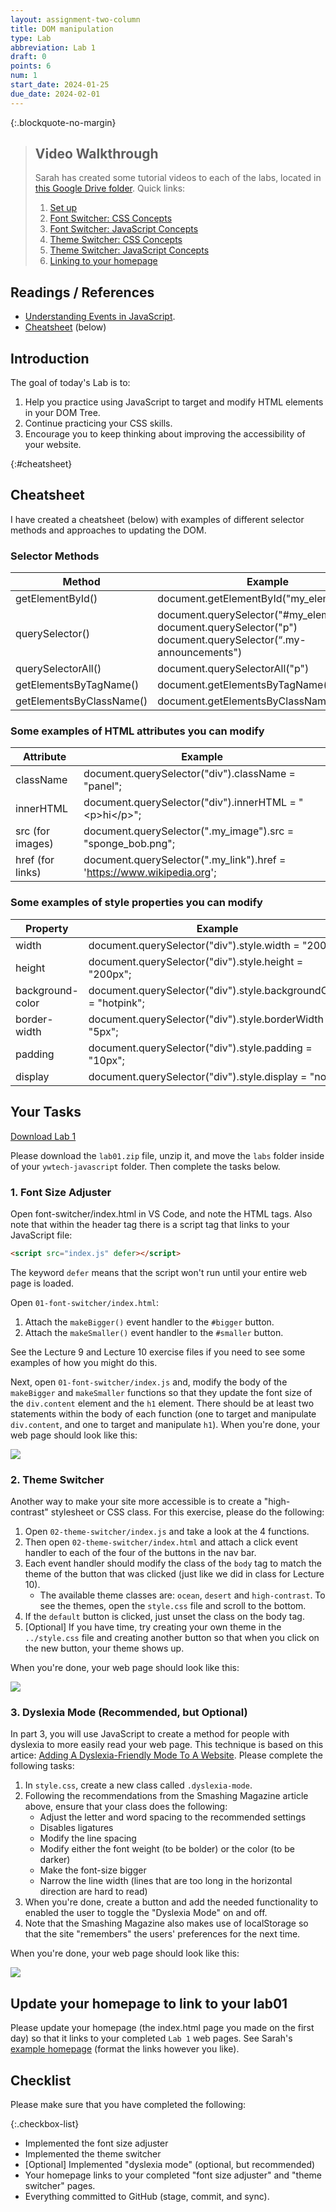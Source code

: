 ```yaml
---
layout: assignment-two-column
title: DOM manipulation
type: Lab
abbreviation: Lab 1
draft: 0
points: 6
num: 1
start_date: 2024-01-25
due_date: 2024-02-01
---
```


{:.blockquote-no-margin}
> ## Video Walkthrough
> Sarah has created some tutorial videos to each of the labs, located in <a href="https://drive.google.com/drive/u/1/folders/1EEQOniozUDDfGqlNC1n6YjA_kh1wocm2" target="_blank">this Google Drive folder</a>. Quick links:
>
> 1. <a href="https://drive.google.com/file/d/1SBx9YwssG7Lb8dqoYq6tr5kEvTwlewVw/view?usp=drive_link" target="_blank">Set up</a>
> 1. <a href="https://drive.google.com/file/d/1LvYk0Sl5FBJxZl4h7jl2d2Xt_TlAum2f/view?usp=drive_link" target="_blank">Font Switcher: CSS Concepts</a>
> 1. <a href="https://drive.google.com/file/d/1SLJfwgCAP4D8oZbDu1R7axsyo4TJpDFC/view?usp=drive_link" target="_blank">Font Switcher: JavaScript Concepts</a>
> 1. <a href="https://drive.google.com/file/d/1yKvEWvusGsiZXiWehjr0XqabXsqjTluI/view?usp=drive_link" target="_blank">Theme Switcher: CSS Concepts</a>
> 1. <a href="https://drive.google.com/file/d/1Lmmyk9LPJm0y1Xi2vYWrsxWWq9Q6djOV/view?usp=drive_link" target="_blank">Theme Switcher: JavaScript Concepts</a>
> 1. <a href="https://drive.google.com/file/d/1_nUC5YjAlTONrMK8ZthBlOr1_FnTajoy/view?usp=drive_link" target="_blank">Linking to your homepage</a>

## Readings / References
* <a href="https://www.digitalocean.com/community/tutorials/understanding-events-in-javascript" target="_blank">Understanding Events in JavaScript</a>.
* [Cheatsheet](#cheatsheet) (below)

## Introduction 
The goal of today's Lab is to:
1. Help you practice using JavaScript to target and modify HTML elements in your DOM Tree.
2. Continue practicing your CSS skills.
2. Encourage you to keep thinking about improving the accessibility of your website.

{:#cheatsheet}
## Cheatsheet

I have created a cheatsheet (below) with examples of different selector methods and approaches to updating the DOM.

### Selector Methods 

| Method | Example |
|--|--|
| getElementById() | document.getElementById("my_element") |
| querySelector() | document.querySelector("#my_element")<br>document.querySelector("p")<br>document.querySelector(“.my-announcements") |
| querySelectorAll() | document.querySelectorAll("p") |
| getElementsByTagName() | document.getElementsByTagName("div") |
| getElementsByClassName() | document.getElementsByClassName(".panel") |

### Some examples of HTML attributes you can modify

| Attribute | Example |
|--|--|
| className | document.querySelector("div").className = "panel"; |
| innerHTML | document.querySelector("div").innerHTML = "&lt;p&gt;hi&lt;/p&gt;"; |
| src (for images) | document.querySelector(".my_image").src = "sponge_bob.png"; |
| href (for links) | document.querySelector(".my_link").href = 'https://www.wikipedia.org'; |


### Some examples of style properties you can modify

| Property | Example |
|--|--|
| width | document.querySelector("div").style.width = "200px"; |
| height | document.querySelector("div").style.height = "200px"; |
| background-color | document.querySelector("div").style.backgroundColor = "hotpink"; |
| border-width | document.querySelector("div").style.borderWidth = "5px"; |
| padding | document.querySelector("div").style.padding = "10px"; |
| display | document.querySelector("div").style.display = "none"; |

## Your Tasks

<a href="/spring2024/course-files/labs/lab01.zip" class="nu-button">Download Lab 1 <i class="fas fa-download"></i></a> 

Please download the `lab01.zip` file, unzip it, and move the `labs` folder inside of your `ywtech-javascript` folder. Then complete the tasks below.

### 1. Font Size Adjuster
Open font-switcher/index.html in VS Code, and note the HTML tags. Also note that within the header tag there is a script tag that links to your JavaScript file:

```html
<script src="index.js" defer></script>
```

The keyword `defer` means that the script won't run until your entire web page is loaded.


Open `01-font-switcher/index.html`:
1. Attach the `makeBigger()` event handler to the `#bigger` button.
2. Attach the `makeSmaller()` event handler to the `#smaller` button.

See the Lecture 9 and Lecture 10 exercise files if you need to see some examples of how you might do this. 

Next, open `01-font-switcher/index.js` and, modify the body of the `makeBigger` and `makeSmaller` functions so that they update the font size of the `div.content` element and the `h1` element. There should be at least two statements within the body of each function (one to target and manipulate `div.content`, and one to target and manipulate `h1`). When you're done, your web page should look like this:

<img class="large frame" src="/spring2024/assets/images/labs/lab01/font-switcher.gif" />


### 2. Theme Switcher
Another way to make your site more accessible is to create a "high-contrast" stylesheet or CSS class. For this exercise, please do the following:

1. Open `02-theme-switcher/index.js` and take a look at the 4 functions.
1. Then open `02-theme-switcher/index.html` and attach a click event handler to each of the four of the buttons in the nav bar. 
1. Each event handler should modify the class of the `body` tag to match the theme of the button that was clicked (just like we did in class for Lecture 10). 
    * The available theme classes are: `ocean`, `desert` and `high-contrast`. To see the themes, open the `style.css` file and scroll to the bottom.
1. If the `default` button is clicked, just unset the class on the body tag.
1. [Optional] If you have time, try creating your own theme in the `../style.css` file and creating another button so that when you click on the new button, your theme shows up.

When you're done, your web page should look like this:

<img class="large frame" src="/spring2024/assets/images/labs/lab01/theme-switcher.gif" />

### 3. Dyslexia Mode (Recommended, but Optional)
In part 3, you will use JavaScript to create a method for people with dyslexia to more easily read your web page. This technique is based on this artice: <a href="https://www.smashingmagazine.com/2021/11/dyslexia-friendly-mode-website/" target="_blank">Adding A Dyslexia-Friendly Mode To A Website</a>. Please complete the following tasks:

1. In `style.css`, create a new class called `.dyslexia-mode`. 
2. Following the recommendations from the Smashing Magazine article above, ensure that your class does the following:
    * Adjust the letter and word spacing to the recommended settings
    * Disables ligatures
    * Modify the line spacing
    * Modify either the font weight (to be bolder) or the color (to be darker)
    * Make the font-size bigger
    * Narrow the line width (lines that are too long in the horizontal direction are hard to read)
3. When you're done, create a button and add the needed functionality to enabled the user to toggle the "Dyslexia Mode" on and off.
4. Note that the Smashing Magazine also makes use of localStorage so that the site "remembers" the users' preferences for the next time.

When you're done, your web page should look like this:

<img class="large frame" src="/spring2024/assets/images/labs/lab01/dyslexia.gif" />


## Update your homepage to link to your lab01
Please update your homepage (the index.html page you made on the first day) so that it links to your completed `Lab 1` web pages. See Sarah's <a href="https://vanwars.github.io/ywtech-javascript" target="_blank">example homepage</a> (format the links however you like).

## Checklist
Please make sure that you have completed the following:

{:.checkbox-list}
* Implemented the font size adjuster
* Implemented the theme switcher
* [Optional] Implemented "dyslexia mode" (optional, but recommended)
* Your homepage links to your completed "font size adjuster" and "theme switcher" pages.
* Everything committed to GitHub (stage, commit, and sync).

